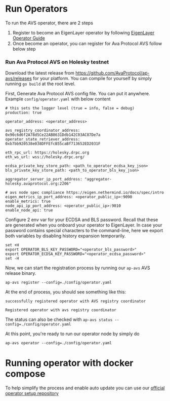 # Run Operators

To run the AVS operator, there are 2 steps

1. Register to become an EigenLayer operator by following [EigenLayer Operator Guide](https://docs.eigenlayer.xyz/eigenlayer/operator-guides/operator-introduction)
2. Once become an operator, you can register for Ava Protocol AVS follow below step

### Run Ava Protocol AVS on Holesky testnet

Download the latest release from https://github.com/AvaProtocol/ap-avs/releases for your platform. You can compile for yourself by simply running `go build` at the root level.

First, Generate Ava Protocol AVS config file. You can put it anywhere. Example `config/operator.yaml` with below content

```
# this sets the logger level (true = info, false = debug)
production: true

operator_address: <operator_address>

avs_registry_coordinator_address: 0x90c6d6f2A78d5Ce22AB8631Ddb142C03AC87De7a
operator_state_retriever_address: 0xb7bb920538e038DFFEfcB55caBf713652ED2031F

eth_rpc_url: https://holesky.drpc.org
eth_ws_url: wss://holesky.drpc.org/

ecdsa_private_key_store_path: <path_to_operator_ecdsa_key_json>
bls_private_key_store_path: <path_to_operator_bls_key_json>

aggregator_server_ip_port_address: "aggregator-holesky.avaprotocol.org:2206"

# avs node spec compliance https://eigen.nethermind.io/docs/spec/intro
eigen_metrics_ip_port_address: <operator_public_ip>:9090
enable_metrics: true
node_api_ip_port_address: <operator_public_ip>:9010
enable_node_api: true
```

Configure 2 env var for your ECDSA and BLS password. Recall that these are generated when you onboard your operator to EigenLayer. In case your password contains special characters to the command-line, here we export both variables by disabling history expansion temporarily.
```
set +H
export OPERATOR_BLS_KEY_PASSWORD="<operator_bls_password>"
export OPERATOR_ECDSA_KEY_PASSWORD="<operator_ecdsa_password>"
set -H
```

Now, we can start the registration process by running our `ap-avs` AVS release binary.

```
ap-avs register --config=./config/operator.yaml
```

At the end of process, you should see something like this:

```
successfully registered operator with AVS registry coordinator

Registered operator with avs registry coordinator
```

The status can also be checked with `ap-avs status --config=./config/operator.yaml`

At this point, you're ready to run our operator node by simply do

```
ap-avs operator --config=./config/operator.yaml
```

# Running operator with docker compose

To help simplify the process and enable auto update you can use our [official
operator setup repository](https://github.com/AvaProtocol/ap-operator-setup)
